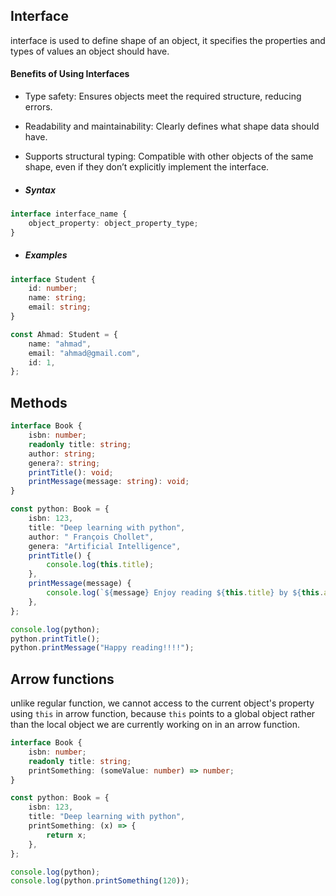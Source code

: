 ## Interface

interface is used to define shape of an object, it specifies the properties and types of values an object should have.

#### Benefits of Using Interfaces

- Type safety: Ensures objects meet the required structure, reducing errors.
- Readability and maintainability: Clearly defines what shape data should have.
- Supports structural typing: Compatible with other objects of the same shape, even if they don’t explicitly implement the interface.

- ##### Syntax

```ts
interface interface_name {
	object_property: object_property_type;
}
```

- ##### Examples

```ts
interface Student {
	id: number;
	name: string;
	email: string;
}

const Ahmad: Student = {
	name: "ahmad",
	email: "ahmad@gmail.com",
	id: 1,
};
```

## Methods

```ts
interface Book {
	isbn: number;
	readonly title: string;
	author: string;
	genera?: string;
	printTitle(): void;
	printMessage(message: string): void;
}

const python: Book = {
	isbn: 123,
	title: "Deep learning with python",
	author: " François Chollet",
	genera: "Artificial Intelligence",
	printTitle() {
		console.log(this.title);
	},
	printMessage(message) {
		console.log(`${message} Enjoy reading ${this.title} by ${this.author}`);
	},
};

console.log(python);
python.printTitle();
python.printMessage("Happy reading!!!!");
```

## Arrow functions

unlike regular function, we cannot access to the current object's property using `this` in arrow function, because `this` points to a global object rather than the local object we are currently working on in an arrow function.

```ts
interface Book {
	isbn: number;
	readonly title: string;
	printSomething: (someValue: number) => number;
}

const python: Book = {
	isbn: 123,
	title: "Deep learning with python",
	printSomething: (x) => {
		return x;
	},
};

console.log(python);
console.log(python.printSomething(120));
```
